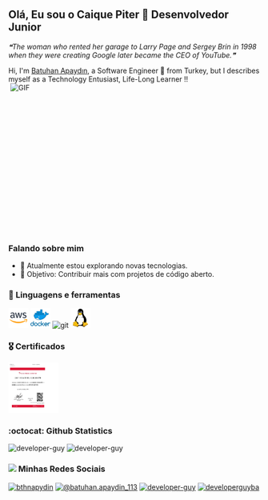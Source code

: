 ## Olá, Eu sou o Caique Piter 👋 Desenvolvedor Junior



<!--STARTS_HERE_QUOTE_README-->
<i>❝The woman who rented her garage to Larry Page and Sergey Brin in 1998 when they were creating Google later became the CEO of YouTube.❞</i>
<!--ENDS_HERE_QUOTE_README-->

Hi, I'm [Batuhan Apaydın](https://linkedin.com/in/bthnapydin), a Software Engineer 🚀 from Turkey, but I describes myself as a Technology Entusiast, Life-Long Learner !! 
<img align="right" alt="GIF" src="https://github.com/developer-guy/developer-guy/blob/master/code.gif?raw=true" width="500" height="320" />

### Falando sobre mim
- 🌱 Atualmente estou explorando novas tecnologias.
- 👻 Objetivo: Contribuir mais com projetos de código aberto.

### 🧰 Linguagens e ferramentas
<p align="left"><img src="https://github.com/github/explore/raw/main/topics/aws/aws.png" alt="aws" width="40" height="40"/> <img src="https://github.com/github/explore/raw/main/topics/docker/docker.png" alt="docker" width="40" height="40"/> <img src="https://www.vectorlogo.zone/logos/git-scm/git-scm-icon.svg" alt="git" width="40" height="40"/> <img src="https://github.com/github/explore/raw/main/topics/linux/linux.png" alt="linux" width="40" height="40"/>
</p>

### 🎖 Certificados
<p align="left"><img src="b6ed3c76bc774fe4c961c316d55f6201iylzWXpFZeS7V4xz-0.png" alt="https://www.credly.com/badges/349777de-9673-444f-a05e-2dbb770768c3/public_url" width="100" height="100"/>
</p>


### :octocat: Github Statistics
<p align="left">
<img  src="https://github-readme-stats.vercel.app/api?username=CaiquePiter&show_icons=true&theme=radical" alt="developer-guy" width="480" height="180" />
<img src="https://github-readme-stats.vercel.app/api/top-langs/?username=CaiquePiter&layout=compact&hide=html&theme=radical" alt="developer-guy"/>
</p>


### <img src="https://media.giphy.com/media/LnQjpWaON8nhr21vNW/giphy.gif" height="32"></img> Minhas Redes Sociais
<a href="https://www.linkedin.com/in/caique-piter/" target="blank"><img align="center" src="https://img.shields.io/badge/linkedin-%230077B5.svg?&style=for-the-badge&logo=linkedin&logoColor=white" alt="bthnapydin" /></a>
<a href="https://stackoverflow.com/users/22587626/caique-piter" target="blank"><img align="center" src="https://img.shields.io/badge/stack%20%20overflow-grey?style=for-the-badge&logo=stackoverflow" alt="@batuhan.apaydin_113" /></a>
<a href="https://dev.to/developerguy" target="blank"><img align="center" src="https://img.shields.io/badge/dev.to-0A0A0A?style=for-the-badge&logo=dev.to&logoColor=white" alt="developer-guy" /></a>
<a href="https://twitter.com/developerguyba" target="blank"><img align="center" src="https://img.shields.io/badge/Twitter-1DA1F2?style=for-the-badge&logo=twitter&logoColor=white" alt="developerguyba" /></a>
